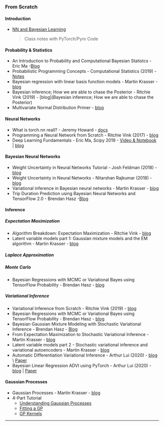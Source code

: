 

### From Scratch

#### Introduction

* [NN and Bayesian Learning](https://github.com/magister-informatica-uach/INFO320)
  > Class notes with PyTorch/Pyro Code

#### Probability & Statistics

* An Introduction to Probability and Computational Bayesian Statistcs - Eric Ma -[Blog](https://ericmjl.github.io/essays-on-data-science/machine-learning/computational-bayesian-stats/)
* Probabilistic Programming Concepts - Computational Statistics  (2019) - [Notes](http://people.duke.edu/~ccc14/sta-663-2019/notebook/S14A_Probabilisitc_Programming_Background.html)
* Bayesian regression with linear basis function models - Martin Krasser - [blog](http://krasserm.github.io/2019/02/23/bayesian-linear-regression/)
* Bayesian inference; How we are able to chase the Posterior - Ritchie Vink (2019) - [blog](Bayesian inference; How we are able to chase the Posterior)
* Multivariate Normal Distribution Primer - [blog](https://peterroelants.github.io/posts/multivariate-normal-primer/)

#### Neural Networks

* What is torch.nn reall? - Jeremy Howard - [docs](https://pytorch.org/tutorials/beginner/nn_tutorial.html)
* Programming a Neural Network from Scratch - Ritchie Vink (2017) - [blog](https://www.ritchievink.com/blog/2017/07/10/programming-a-neural-network-from-scratch/)
* Deep Learning Fundamentals - Eric Ma, Scipy 2019 - [Video & Notebook](https://ericmjl.github.io/teaching/deep-learning-fundamentals/) | [blog](https://ericmjl.github.io/blog/2019/10/31/reimplementing-and-testing-deep-learning-models/)

#### Bayesian Neural Networks

* Weight Uncertainty in Neural Networks Tutorial - Josh Feldman (2018) - [blog](https://joshfeldman.net/ml/2018/12/17/WeightUncertainty.html)
* Weight Uncertainty in Neural Networks - Nitarshan Rajkumar (2018) - [blog](https://www.nitarshan.com/bayes-by-backprop/)
* Variational inference in Bayesian neural networks - Martin Krasser - [blog](http://krasserm.github.io/2019/03/14/bayesian-neural-networks/)
* Trip Duration Prediction using Bayesian Neural Networks and TensorFlow 2.0 - Brendan Hasz -[Blog](https://brendanhasz.github.io/2019/07/23/bayesian-density-net.html)

#### Inference

##### Expectation Maximization

* Algorithm Breakdown: Expectation Maximization - Ritchie Vink - [blog](https://www.ritchievink.com/blog/2019/05/24/algorithm-breakdown-expectation-maximization/)
* Latent variable models part 1: Gaussian mixture models and the EM algorithm - Martin Krasser - [blog](http://krasserm.github.io/2019/11/21/latent-variable-models-part-1/)

##### Laplace Approximation

##### Monte Carlo

* Bayesian Regressions with MCMC or Variational Bayes using TensorFlow Probability - Brendan Hasz - [blog](https://brendanhasz.github.io/2018/12/03/tfp-regression.html)

##### Variational Inference

* Variational Inference from Scratch - Ritchie Vink (2019) - [blog](https://www.ritchievink.com/blog/2019/09/16/variational-inference-from-scratch/)
* Bayesian Regressions with MCMC or Variational Bayes using TensorFlow Probability - Brendan Hasz - [blog](https://brendanhasz.github.io/2018/12/03/tfp-regression.html)
* Bayesian Gaussian Mixture Modeling with Stochastic Variational Inference - Brendan Hasz - [Blog](https://brendanhasz.github.io/2019/06/12/tfp-gmm.html)
* From Expectation Maximization to Stochastic Variational Inference - Martin Krasser - [blog](http://krasserm.github.io/2018/04/03/variational-inference/)
* Latent variable models part 2 - Stochastic variational inference and variational autoencoders - Martin Krasser - [blog](http://krasserm.github.io/2019/12/17/latent-variable-models-part-2/)
* Automatic Differentiation Variational Inference - Arthur Lui (2020) - [blog](https://luiarthur.github.io/statorial/varinf/introvi/) \ [Paper](https://arxiv.org/abs/1603.00788)
* Bayesian Linear Regression ADVI using PyTorch - Arthur Lui (2020) - [blog](https://luiarthur.github.io/statorial/varinf/linregpy/) | [Paper](https://arxiv.org/abs/1603.00788)

#### Gaussian Processes

* Gaussian Processes - Martin Krasser - [blog](http://krasserm.github.io/2018/03/19/gaussian-processes/)
*  4-Part Tutorial
   *  [Understanding Gaussian Processes](https://peterroelants.github.io/posts/gaussian-process-tutorial/)
   *  [Fitting a GP](https://peterroelants.github.io/posts/gaussian-process-kernel-fitting/)
   *  [GP Kernels](https://peterroelants.github.io/posts/gaussian-process-kernels/)
---
